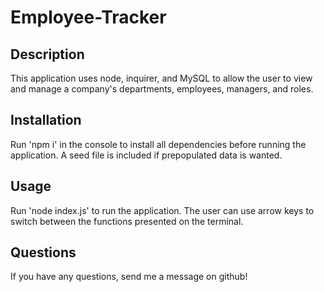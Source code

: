 # Employee-Tracker

## Description
This application uses node, inquirer, and MySQL to allow the user to view and manage a company's departments, employees, managers, and roles. 

## Installation
Run 'npm i' in the console to install all dependencies before running the application. A seed file is included if prepopulated data is wanted. 

## Usage
Run 'node index.js' to run the application. The user can use arrow keys to switch between the functions presented on the terminal. 

## Questions
If you have any questions, send me a message on github!
